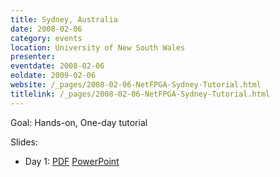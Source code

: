 ```yaml
---
title: Sydney, Australia
date: 2008-02-06
category: events
location: University of New South Wales
presenter:
eventdate: 2008-02-06
eoldate: 2009-02-06
website: /_pages/2008-02-06-NetFPGA-Sydney-Tutorial.html
titlelink: /_pages/2008-02-06-NetFPGA-Sydney-Tutorial.html
---
```


Goal: Hands-on, One-day tutorial

Slides:
- Day 1: [PDF](https://docs.google.com/open?id=0B4EuVzA5UdPROTJkNmZmcGp2VWs) [PowerPoint](https://docs.google.com/open?id=0B4EuVzA5UdPROTJkNmZmcGp2VWs)
